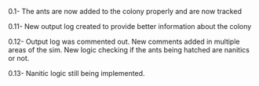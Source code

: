 0.1- The ants are now added to the colony properly and are now tracked 

0.11- New output log created to provide better information about the colony

0.12- Output log was commented out. New comments added in multiple areas of the sim. New logic checking if the ants
being hatched are nanitics or not.

0.13- Nanitic logic still being implemented. 